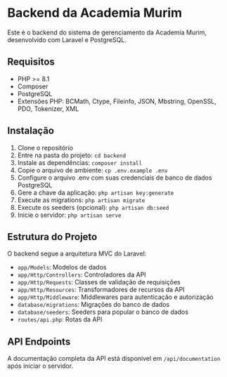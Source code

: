 # Backend da Academia Murim

Este é o backend do sistema de gerenciamento da Academia Murim, desenvolvido com Laravel e PostgreSQL.

## Requisitos

- PHP >= 8.1
- Composer
- PostgreSQL
- Extensões PHP: BCMath, Ctype, Fileinfo, JSON, Mbstring, OpenSSL, PDO, Tokenizer, XML

## Instalação

1. Clone o repositório
2. Entre na pasta do projeto: `cd backend`
3. Instale as dependências: `composer install`
4. Copie o arquivo de ambiente: `cp .env.example .env`
5. Configure o arquivo .env com suas credenciais de banco de dados PostgreSQL
6. Gere a chave da aplicação: `php artisan key:generate`
7. Execute as migrations: `php artisan migrate`
8. Execute os seeders (opcional): `php artisan db:seed`
9. Inicie o servidor: `php artisan serve`

## Estrutura do Projeto

O backend segue a arquitetura MVC do Laravel:

- `app/Models`: Modelos de dados
- `app/Http/Controllers`: Controladores da API
- `app/Http/Requests`: Classes de validação de requisições
- `app/Http/Resources`: Transformadores de recursos da API
- `app/Http/Middleware`: Middlewares para autenticação e autorização
- `database/migrations`: Migrações do banco de dados
- `database/seeders`: Seeders para popular o banco de dados
- `routes/api.php`: Rotas da API

## API Endpoints

A documentação completa da API está disponível em `/api/documentation` após iniciar o servidor.

